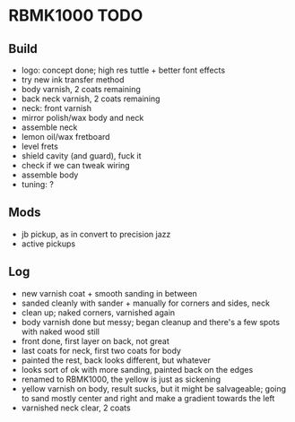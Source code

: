# RBMK1000 TODO

## Build
- logo: concept done; high res tuttle + better font effects
- try new ink transfer method
- body varnish, 2 coats remaining
- back neck varnish, 2 coats remaining
- neck: front varnish
- mirror polish/wax body and neck
- assemble neck
- lemon oil/wax fretboard
- level frets
- shield cavity (and guard), fuck it
- check if we can tweak wiring
- assemble body
- tuning: ?

## Mods
- jb pickup, as in convert to precision jazz
- active pickups

## Log
- new varnish coat + smooth sanding in between
- sanded cleanly with sander + manually for corners and sides, neck
- clean up; naked corners, varnished again
- body varnish done but messy; began cleanup and there's a few spots with naked wood still
- front done, first layer on back, not great
- last coats for neck, first two coats for body
- painted the rest, back looks different, but whatever
- looks sort of ok with more sanding, painted back on the edges
- renamed to RBMK1000, the yellow is just as sickening
- yellow varnish on body, result sucks,
but it might be salvageable;
going to sand mostly center and right and make a gradient towards the left
- varnished neck clear, 2 coats
